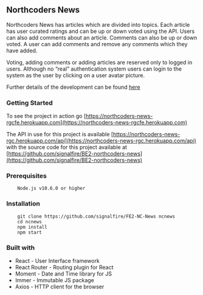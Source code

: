 ## Northcoders News

Northcoders News has articles which are divided into topics. Each article has user curated ratings and can be up or down voted using the API. Users can also add comments about an article. Comments can also be up or down voted. A user can add comments and remove any comments which they have added.

Voting, adding comments or adding articles are reserved only to logged in users. Although no “real” authentication system users can login to the system as the user by clicking on a user avatar picture.

Further details of the development can be found [here](https://github.com/signalfire/FE2-NC-News/blob/master/dev.pdf)

### Getting Started

To see the project in action go [https://northcoders-news-rgcfe.herokuapp.com](https://northcoders-news-rgcfe.herokuapp.com)

The API in use for this project is available [https://northcoders-news-rgc.herokuapp.com/api](https://northcoders-news-rgc.herokuapp.com/api) with the source code for this project available at [https://github.com/signalfire/BE2-northcoders-news](https://github.com/signalfire/BE2-northcoders-news)

### Prerequisites

```
    Node.js v10.6.0 or higher
```

### Installation

```
    git clone https://github.com/signalfire/FE2-NC-News ncnews
    cd ncnews
    npm install
    npm start
```

### Built with

* React - User Interface framework
* React Router - Routing plugin for React
* Moment - Date and Time library for JS
* Immer - Immutable JS package
* Axios - HTTP client for the browser